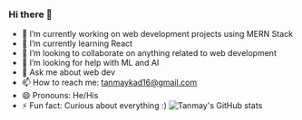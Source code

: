 ### Hi there 👋

- 🔭 I’m currently working on web development projects using MERN Stack
- 🌱 I’m currently learning React
- 👯 I’m looking to collaborate on anything related to web development
- 🤔 I’m looking for help with ML and AI
- 💬 Ask me about web dev
- 📫 How to reach me: tanmaykad16@gmail.com
- 😄 Pronouns: He/His
- ⚡ Fun fact: Curious about everything :)
![Tanmay's GitHub stats](https://github-readme-stats.vercel.app/api?username=tanmay-d&theme=algolia&show_icons=true)
